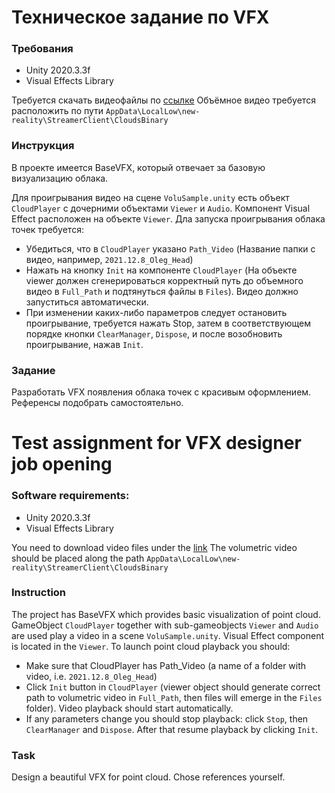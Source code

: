 # Техническое задание по VFX

### Требования
- Unity 2020.3.3f
- Visual Effects Library

Требуется скачать видеофайлы по [ссылке](https://disk.yandex.ru/d/4Q3hKF_T7hVGNw)
Объёмное видео требуется расположить по пути
`AppData\LocalLow\new-reality\StreamerClient\CloudsBinary`

### Инструкция
В проекте имеется BaseVFX, который отвечает за базовую визуализацию облака.

Для проигрывания видео на сцене `VoluSample.unity` есть объект `CloudPlayer` с дочерними объектами `Viewer` и `Audio`. Компонент Visual Effect расположен на объекте `Viewer`.
Дла запуска проигрывания облака точек требуется:
- Убедиться, что в `CloudPlayer` указано `Path_Video` (Название папки с видео, например, `2021.12.8_Oleg_Head`)
- Нажать на кнопку `Init` на компоненте `CloudPlayer` (На объекте viewer должен сгенерироваться корректный путь до объемного видео в `Full_Path` и подтянуться файлы в `Files`). Видео должно запуститься автоматически.
- При изменении каких-либо параметров следует остановить проигрывание, требуется нажать Stop, затем в соответствующем порядке кнопки `ClearManager`, `Dispose`, и после возобновить проигрывание, нажав `Init`.

### Задание 
Разработать VFX появления облака точек с красивым оформлением. Референсы подобрать самостоятельно.



# Test assignment for VFX designer job opening

### Software requirements:
- Unity 2020.3.3f
- Visual Effects Library

You need to download video files under the [link](https://disk.yandex.ru/d/4Q3hKF_T7hVGNw)
The volumetric video should be placed along the path `AppData\LocalLow\new-reality\StreamerClient\CloudsBinary`

### Instruction
The project has BaseVFX which provides basic visualization of point cloud. GameObject `CloudPlayer` together with sub-gameobjects `Viewer` and `Audio` are used play a video in a scene `VoluSample.unity`. Visual Effect component is located in the `Viewer`. To launch point cloud playback you should:
-	Make sure that CloudPlayer has Path_Video (a name of a folder with video, i.e. `2021.12.8_Oleg_Head`)
-	Click `Init` button in `CloudPlayer` (viewer object should generate correct path to volumetric video in `Full_Path`, then files will emerge in the `Files` folder). Video playback should start automatically. 
-	If any parameters change you should stop playback: click `Stop`, then `ClearManager` and `Dispose`. After that resume playback by clicking `Init`.

### Task
Design a beautiful VFX for point cloud. Chose references yourself.
